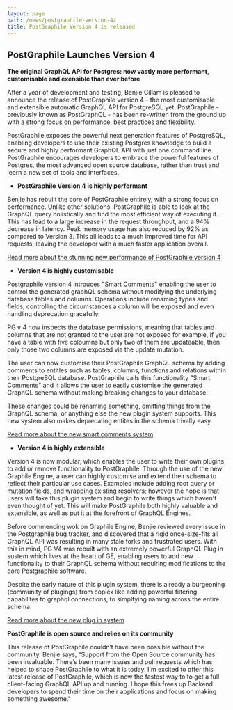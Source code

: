 ```yaml
---
layout: page
path: /news/postgraphile-version-4/
title: PostGraphile Version 4 is released
---
```


## PostGraphile Launches Version 4

__The original GraphQL API for Postgres: now vastly more performant, customisable and exensible than ever before__

After a year of development and testing, Benjie Gillam is pleased to announce the release of PostGraphile version 4 - the most customisable and extensible automatic GraphQL API for PostgreSQL yet. PostGraphile - previously known as PostGraphQL -  has been re-written from the ground up with a strong focus on performance, best practices and flexibility.

PostGraphile exposes the powerful next generation features of PostgreSQL, enabling developers to use their existing Postgres knowledge to build a secure and highly performant GraphQL API with just one command line. PostGraphile encourages developers to embrace the powerful features of Postgres, the most advanced open source database, rather than trust and learn a new set of tools and interfaces.

* __PostGraphile Version 4 is highly performant__

Benjie has rebuilt the core of PostGraphile entirely, with a strong focus on performance. Unlike other solutions, PostGraphile is able to look at the GraphQL query holistically and find the most efficient way of executing it. This has lead to a large increase in the request throughput, and a 94% decrease in latency. Peak memory usage has also reduced by 92% as compared to Version 3. This all leads to a much improved time for API requests, leaving the developer with a much faster application overall.


<div class="flex flex-row flex-wrap">
<div class='text-center col-xs-12 col-md-3 col-lg-5 postgraphile-graphs-requests-per-second'></div>
<div class='text-center col-xs-12 col-md-3 col-lg-5 postgraphile-graphs-average-latency-label'></div>
</div>

[Read more about the stunning new performance of PostGraphile version 4](/postgraphile/performance/)


* __Version 4 is highly customisable__

Postgraphile version 4 introuces "Smart Comments" enabling the user to control the generated graphQL schema without modifying the underlying database tables and columns. Operations include renaming types and fields, controlling the circumstances a column will be exposed and even handling deprecation gracefully.

PG v 4 now inspects the database permissions, meaning that tables and columns that are not granted to the user are not exposed for example, if you have a table with five coloumns but only two of them are updateable, then only those two columns are exposed via the update mutation. 

The user can now customise their PostGraphile GraphQL schema by adding comments to entitles such as tables, columns, functions and relations within their PostgreSQL database. PostGraphile calls this functionality "Smart Comments" and it allows the user to easily customise the generated GraphQL schema without making breaking changes to your database.

These changes could be renaming something, omitting things from the GraphQL schema, or anything else the new plugin system supports. This new system also makes deprecating entites in the schema trivally easy.

[Read more about the new smart comments system](/postgraphile/smart-comments/)
  
* __Version 4 is highly extensible__

Version 4 is now modular, which enables the user to write their own plugins to add or remove functionality to PostGraphile. Through the use of the new Graphile Engine, a user can highly customise and extend their schema to reflect their particular use cases. Examples include adding root query or mutation fields, and wrapping existing resolvers; however the hope is that users will take this plugin system and begin to write things which haven't even thought of yet. This will make PostGraphile both highly valuable and extensible, as well as put it at the forefront of GraphQL Engines.


Before commencing wok on Graphile Engine, Benjie reviewed every issue in the Postgraphile bug tracker, and discovered that a rigid once-size-fits all GraphQL API was resulting in many stale forks and frustrated users. With this in mind, PG V4 was rebuilt with an extremely powerful GraphQL Plug in sustem which lives at the heart of GE, enabling users to add new functionality to their GraphQL schema without requiring modifications to the core Postgraphile software. 

Despite the early nature of this plugin system, there is already a burgeoning (community of plugings) from coplex like adding powerful filtering capabilites to graphql connections, to simplfying naming across the entire schema.


[Read more about the new plug in system](/postgraphile/extending/)

__PostGraphile is open source and relies on its community__

This release of PostGraphile couldn’t have been possible without the community. Benjie says, “Support from the Open Source community has been invaluable. There’s been many issues and pull requests which has helped to shape PostGraphile to what it is today. I'm excited to offer this latest release of PostGraphile, which is now the fastest way to to get a full client-facing GraphQL API up and running. I hope this frees up Backend developers to spend their time on their applications and focus on making something awesome." 